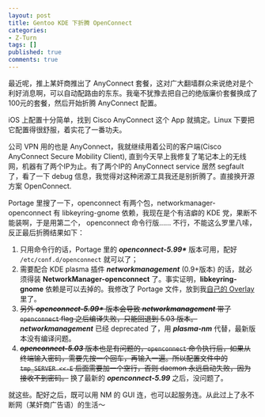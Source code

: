```yaml
---
layout: post
title: Gentoo KDE 下折腾 OpenConnect
categories:
- Z-Turn
tags: []
published: true
comments: true
---
```

最近呢，推上某奸商推出了 AnyConnect 套餐，这对广大翻墙群众来说绝对是个利好消息啊，可以自动配路由的东东。我毫不犹豫去把自己的绝版廉价套餐换成了100元的套餐，然后开始折腾 AnyConnect 配置。

iOS 上配置十分简单，找到 Cisco AnyConnect 这个 App 就搞定。Linux 下要把它配置得很舒服，着实花了一番功夫。

公司 VPN 用的也是 AnyConnect，我就继续用着公司的客户端(Cisco AnyConnect Secure Mobility Client), 直到今天早上我修复了笔记本上的无线网，机器有了两个IP为止。有了两个IP的 AnyConnect service 居然 segfault 了，看了一下 debug 信息，我觉得对这种闭源工具我还是别折腾了。直接换开源方案 OpenConnect.

Portage 里搜了一下，openconnect 有两个包，networkmanager-openconnect 有 libkeyring-gnome 依赖，我现在是个有洁癖的 KDE 党，果断不能装啊，于是用第二个， openconnect 命令行版…… 不行，不能这么罗里八嗦，反正最后折腾结果如下：
<!--more-->

1. 只用命令行的话，Portage 里的 ___openconnect-5.99*___ 版本可用，配好 `/etc/conf.d/openconnect` 就可以了；
2. 需要配合 KDE plasma 插件 ___networkmanagement___ (0.9+版本) 的话，就必须得装 __NetworkManager-openconnect__ 了。事实证明，__libkeyring-gnome__ 依赖是可以去掉的。我修改了 Portage 文件，放到我[自己的 Overlay](https://github.com/casparant/caspar-gentoo/tree/master/net-misc/networkmanager-openconnect) 里了。
3. <del datetime="2014-03-21T09:54:44+00:00">另外 ___openconnect-5.99*___ 版本会导致 ___networkmanagement___ 带了 `openconnect` flag 之后编译失败，只能回退到 5.03 版本。</del> ___networkmanagement___ 已经 deprecated 了，用 ___plasma-nm___ 代替，最新版本没有编译问题。
4. <del datetime="2014-03-21T09:54:44+00:00">___openconnect-5.03___ 版本也是有问题的，`openconnect` 命令执行后，如果从终端输入密码，需要先按一个回车，再输入一遍。所以配置文件中的 `tmp_SERVER <<-E` 后面需要加一个空行，否则 daemon 永远启动失败，因为接收不到密码。</del> 换了最新的 ___openconnect-5.99___ 之后，没问题了。

就这些。配好之后，既可以用 NM 的 GUI 连，也可以起服务连。从此过上了永不断网（某奸商广告语）的生活～
